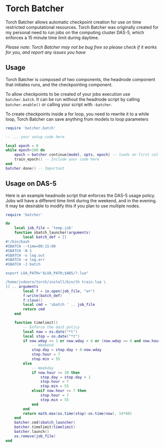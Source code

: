 # Torch Batcher

Torch Batcher allows automatic checkpoint creation for use on time restricted computational resources. Torch Batcher was originally created for my personal need to run jobs on the computing cluster DAS-5, which enforces a 15 minute time limit during daytime.

*Please note: Torch Batcher may not be bug free so please check if it works for you, and report any issues you have*

## Usage
Torch Batcher is composed of two components, the headnode component that initiates runs, and the checkpointing component.

To allow checkpoints to be created of your jobs execution use `batcher.batch`. It can be run without the headnode script by calling `batcher.enable()` or calling your script with `-batcher`.

To create checkpoints inside a for loop, you need to rewrite it to a while loop, Torch Batcher can save anything from models to loop parameters
```lua
require 'batcher.batch'

-- ... your setup code here

local epoch = 0
while epoch<100 do
	epoch = batcher.continue{model, opts, epoch} -- loads on first call, saves at time limit, returns only non table values
	train_epoch() -- Include your code here
end
batcher.done() -- Important

```

## Usage on DAS-5
Here is an example headnode script that enforces the DAS-5 usage policy. Jobs will have a different time limit during the weekend, and in the evening. It may be desirable to modify this if you plan to use multiple nodes.

```lua
require 'batcher'

do
	local job_file = 'temp.job'
	function sbatch_launcher(arguments)
		local batch_def = [[
#!/bin/bash
#SBATCH --time=00:15:00
#SBATCH -N 1
#SBATCH -o log.out
#SBATCH -e log.err
#SBATCH -J batch

export LUA_PATH="$LUA_PATH;$ABS/?.lua"

/home/jvdoorn/torch/install/bin/th train.lua \
]] .. arguments
		local f = io.open(job_file, "w+")
		f:write(batch_def)
		f:close()
		local cmd = 'sbatch ' .. job_file
		return cmd
	end

	function timelimit()
		-- Enforce the das5 policy
		local now = os.date("*t")
		local stop = os.date("*t")
		if now.wday <= 1 or now.wday > 6 or (now.wday == 6 and now.hour >= 20) then
			-- Weekend
			stop.day = stop.day + 8-now.wday
			stop.hour = 7
			stop.min = 55
		else
			-- Weekday
			if now.hour >= 20 then
				stop.day = stop.day + 1
				stop.hour = 7
				stop.min = 55
			elseif now.hour <= 7 then
				stop.hour = 7
				stop.min = 55
			end
		end
		return math.max(os.time(stop)-os.time(now), 14*60)
	end
	batcher.cmd(sbatch_launcher)
	batcher.timelimit(timelimit)
	batcher.launch()
	os.remove(job_file)
end
```